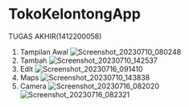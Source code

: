 # TokoKelontongApp
 TUGAS AKHIR(1412200058)
1. Tampilan Awal
![Screenshot_20230710_080248](https://github.com/handikawarmana/TokoKelontongApp2/assets/51363916/eb13f5b1-b388-4df3-b685-4a6ac136d982)
2. Tambah
![Screenshot_20230710_142537](https://github.com/handikawarmana/TokoKelontongApp2/assets/51363916/5c6539bd-96f4-48d1-8fd7-49113b78fe3a)
3. Edit
![Screenshot_20230716_091410](https://github.com/handikawarmana/TokoKelontongApp2/assets/51363916/cfb95d96-55c0-40e9-a478-ae3f6129e86b)
4. Maps
![Screenshot_20230710_143838](https://github.com/handikawarmana/TokoKelontongApp2/assets/51363916/ac8327c5-63eb-4253-b989-a873e375c969)
5. Camera
![Screenshot_20230716_082020](https://github.com/handikawarmana/TokoKelontongApp2/assets/51363916/50ab8673-4fa3-48b3-97cb-c2de52610def)
![Screenshot_20230716_082321](https://github.com/handikawarmana/TokoKelontongApp2/assets/51363916/ab05b72d-8384-4c21-ac6a-3865fcb798f0)
